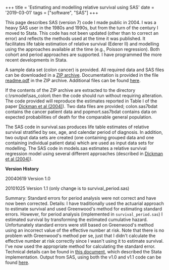 +++
title = 'Estimating and modelling relative survival using SAS'
date = '2019-03-01'
tags = ["software", "SAS"]
+++

This page describes SAS (version 7) code I made public in 2004. I was a heavy SAS user in the 1980s and 1990s, but from the turn of the century I moved to Stata. This code has not been updated (other than to correct an error) and reflects the methods used at the time it was published. It facilitates life table estimation of relative survival (Ederer II) and modelling using the approaches available at the time (e.g., Poisson regression). Both cohort and period approaches are supported. I have programmed the more recent developments in Stata. 

A sample data set (colon cancer) is provided. All required data and SAS files can be downloaded in a [ZIP archive](/software/sas/sas_colon.zip). Documentation is provided in the file [readme.pdf](/software/sas/readme.pdf) in the ZIP archive. Additional files can be found [here](http://pauldickman.com/survival/?dir=sas).

If the contents of the ZIP archive are extracted to the directory c:\rsmodel\sas_colon\ then the code should run without requiring alteration. The code provided will reproduce the estimates reported in Table I of the paper [Dickman et al (2004)](/pdf/Dickman2004.pdf)). Two data files are provided; colon.sas7bdat contains the cancer patient data and popmort.sas7bdat contains data on expected probabilities of death for the comparable general population.

The SAS code in survival.sas produces life table estimates of relative survival stratified by sex, age, and calendar period of diagnosis. In addition, two output data sets are created (one containing grouped data and one containing individual patient data) which are used as input data sets for modelling. The SAS code in models.sas estimates a relative survival regression model using several different approaches (described in [Dickman et al (2004)](/pdf/Dickman2004.pdf)).

**Version History**

20040619 Version 1.0

20101025 Version 1.1 (only change is to survival_period.sas)

Summary: Standard errors for period analysis were not correct and have now been corrected.
Details: I have traditionally used the actuarial approach to estimate survival and used Greenwood's method for estimating standard errors. However, for period analysis (implemented in `survival_period.sas`) I estimated survival by transforming the estimated cumulative hazard. Unfortunately standard errors were still based on Greenwood's method using an incorrect value of the effective number at risk. Note that there is no problem with Greenwood's method per se, just that I didn't calculate the effective number at risk correctly since I wasn't using it to estimate survival. I've now used the appropriate method for calculating the standard error. Technical details can be found in [this document](expected.pdf), which described the Stata implementation. Output from SAS, using both the v1.0 and v1.1 code can be found [here](standard_errors_period_example.pdf).



